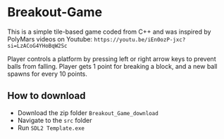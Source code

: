 # Breakout-Game
This is a simple tile-based game coded from C++ and was inspired by PolyMars videos on Youtube: `https://youtu.be/iEn0ozP-jxc?si=LzACoG4YHoBqW2Sc`

Player controls a platform by pressing left or right arrow keys to prevent balls from falling. Player gets 1 point for breaking a block, and a new ball spawns for every 10 points. 

## How to download
- Download the zip folder `Breakout_Game_download`
- Navigate to the `src` folder
- Run `SDL2 Template.exe`
